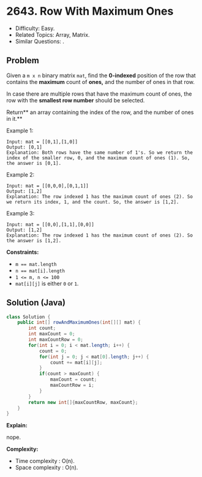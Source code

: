 # 2643. Row With Maximum Ones

- Difficulty: Easy.
- Related Topics: Array, Matrix.
- Similar Questions: .

## Problem

Given a `m x n` binary matrix `mat`, find the **0-indexed** position of the row that contains the **maximum** count of **ones,** and the number of ones in that row.

In case there are multiple rows that have the maximum count of ones, the row with the **smallest row number** should be selected.

Return** an array containing the index of the row, and the number of ones in it.**

Example 1:

```
Input: mat = [[0,1],[1,0]]
Output: [0,1]
Explanation: Both rows have the same number of 1's. So we return the index of the smaller row, 0, and the maximum count of ones (1). So, the answer is [0,1].
```

Example 2:

```
Input: mat = [[0,0,0],[0,1,1]]
Output: [1,2]
Explanation: The row indexed 1 has the maximum count of ones (2). So we return its index, 1, and the count. So, the answer is [1,2].
```

Example 3:

```
Input: mat = [[0,0],[1,1],[0,0]]
Output: [1,2]
Explanation: The row indexed 1 has the maximum count of ones (2). So the answer is [1,2].
```

**Constraints:**

- `m == mat.length`
- `n == mat[i].length`
- `1 <= m, n <= 100`
- `mat[i][j]` is either `0` or `1`.

## Solution (Java)

```java
class Solution {
    public int[] rowAndMaximumOnes(int[][] mat) {
        int count;
        int maxCount = 0;
        int maxCountRow = 0;
        for(int i = 0; i < mat.length; i++) {
            count = 0;
            for(int j = 0; j < mat[0].length; j++) {
                count += mat[i][j];
            }
            if(count > maxCount) {
                maxCount = count;
                maxCountRow = i;
            }
        }
        return new int[]{maxCountRow, maxCount};
    }
}
```

**Explain:**

nope.

**Complexity:**

- Time complexity : O(n).
- Space complexity : O(n).
